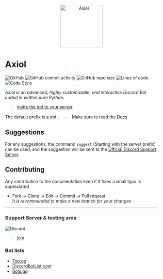 <div align="center">
  <a href="https://discord.com/api/oauth2/authorize?client_id=843484459113775114&permissions=8&scope=bot">
    <img
      alt="Axiol"
      src="https://cdn.discordapp.com/attachments/843519647055609856/845662999686414336/Logo1.png"
      width="140"
    />
  </a>
</div>

# Axiol
![GitHub](https://img.shields.io/github/license/GitBolt/Axiol)
![GitHub commit activity](https://img.shields.io/github/commit-activity/m/GitBolt/Axiol)
![GitHub repo size](https://img.shields.io/github/repo-size/GitBolt/Axiol)
![Lines of code](https://img.shields.io/tokei/lines/Github/GitBolt/Axiol)
![Code Style](https://img.shields.io/badge/code%20style-pep8-blue)

*Axiol is an advanced, highly customizable, and interactive Discord Bot coded in written pure Python.*

> [Invite the bot to your server](https://discord.com/oauth2/authorize?client_id=843484459113775114&permissions=473295959&scope=bot)

The default prefix is a dot `.`
ㅤ-ㅤ
Make sure to read the [Docs](/DOCS.md)

## Suggestions
For any suggestions, the command `suggest` (Starting with the server prefix) can be used, and the suggestion will be sent to the
[Official Discord Support Server](https://discord.gg/Rzz5WS9jXW).</br>

## Contributing
Any contribution to the documentation even if it fixes a small typo is appreciated

- Fork → Clone → Edit → Commit → Pull request </br>
*It is recommended to make a new branch for your changes*

<hr>

### Support Server & testing area
![Discord](https://img.shields.io/discord/843516084266729512)
> [join](https://discord.gg/Rzz5WS9jXW)

### Bot lists
- [Top.gg](https://top.gg/bot/843484459113775114/vote)
- [DiscordBotList.com](https://discordbotlist.com/bots/axiol/upvote)
- [Bots.gg](https://discord.bots.gg/bots/843484459113775114)
